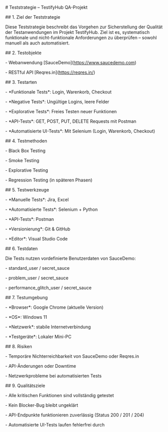 \# Teststrategie – TestifyHub QA-Projekt



\## 1. Ziel der Teststrategie



Diese Teststrategie beschreibt das Vorgehen zur Sicherstellung der Qualität der Testanwendungen im Projekt TestifyHub. Ziel ist es, systematisch funktionale und nicht-funktionale Anforderungen zu überprüfen – sowohl manuell als auch automatisiert.



\## 2. Testobjekte



\- Webanwendung \[SauceDemo](https://www.saucedemo.com)

\- RESTful API \[Reqres.in](https://reqres.in/)



\## 3. Testarten



\- \*Funktionale Tests\*: Login, Warenkorb, Checkout

\- \*Negative Tests\*: Ungültige Logins, leere Felder

\- \*Explorative Tests\*: Freies Testen neuer Funktionen

\- \*API-Tests\*: GET, POST, PUT, DELETE Requests mit Postman

\- \*Automatisierte UI-Tests\*: Mit Selenium (Login, Warenkorb, Checkout)



\## 4. Testmethoden



\- Black Box Testing

\- Smoke Testing

\- Explorative Testing

\- Regression Testing (in späteren Phasen)



\## 5. Testwerkzeuge



\- \*Manuelle Tests\*: Jira, Excel

\- \*Automatisierte Tests\*: Selenium + Python

\- \*API-Tests\*: Postman

\- \*Versionierung\*: Git \& GitHub

\- \*Editor\*: Visual Studio Code



\## 6. Testdaten



Die Tests nutzen vordefinierte Benutzerdaten von SauceDemo:



\- standard\_user / secret\_sauce

\- problem\_user / secret\_sauce

\- performance\_glitch\_user / secret\_sauce



\## 7. Testumgebung



\- \*Browser\*: Google Chrome (aktuelle Version)

\- \*OS\*: Windows 11

\- \*Netzwerk\*: stabile Internetverbindung

\- \*Testgeräte\*: Lokaler Mini-PC



\## 8. Risiken



\- Temporäre Nichterreichbarkeit von SauceDemo oder Reqres.in

\- API-Änderungen oder Downtime

\- Netzwerkprobleme bei automatisierten Tests



\## 9. Qualitätsziele



\- Alle kritischen Funktionen sind vollständig getestet

\- Kein Blocker-Bug bleibt ungeklärt

\- API-Endpunkte funktionieren zuverlässig (Status 200 / 201 / 204)

\- Automatisierte UI-Tests laufen fehlerfrei durch

